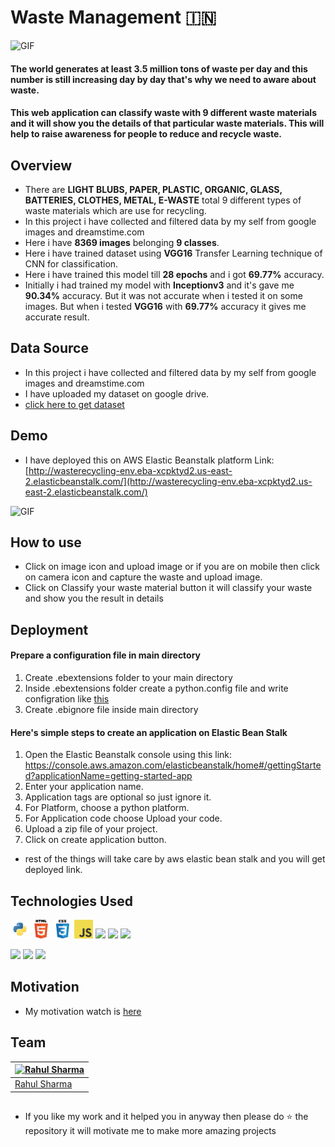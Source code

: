 # Waste Management :india:
![GIF](static/images/awareness_of_waste_recycling.png)

#### The world generates at least 3.5 million tons of waste per day and this number is still increasing day by day that's why we need to aware about waste.
#### This web application can classify waste with 9 different waste materials and it will show you the details of that particular waste materials. This will help to raise awareness for people to reduce and recycle waste.

## Overview
- There are **LIGHT BLUBS, PAPER, PLASTIC, ORGANIC, GLASS, BATTERIES, CLOTHES, METAL, E-WASTE** total 9 different types of waste materials which are use for recycling.
- In this project i have collected and filtered data by my self from google images and dreamstime.com
- Here i have **8369 images** belonging **9 classes**.
- Here i have trained dataset using **VGG16** Transfer Learning technique of CNN for classification.
- Here i have trained this model till **28 epochs** and i got **69.77%** accuracy.
- Initially i had trained my model with **Inceptionv3** and it's gave me **90.34%** accuracy. But it was not accurate when i tested it on some images. But when i tested **VGG16** with **69.77%** accuracy it gives me accurate result.

## Data Source
- In this project i have collected and filtered data by my self from google images and dreamstime.com
- I have uploaded my dataset on google drive. 
- [click here to get dataset](https://drive.google.com/drive/folders/1CTvT_gnTvwlcKwJ8yz4jUOs0JYTKrplA?usp=sharing)

## Demo
- I have deployed this on AWS Elastic Beanstalk platform
Link: [http://wasterecycling-env.eba-xcpktyd2.us-east-2.elasticbeanstalk.com/](http://wasterecycling-env.eba-xcpktyd2.us-east-2.elasticbeanstalk.com/)

![GIF](readme_resources/projectDemo.gif)

## How to use
- Click on image icon and upload image or if you are on mobile then click on camera icon and capture the waste and upload image.
- Click on Classify your waste material button it will classify your waste and show you the result in details

## Deployment
#### Prepare a configuration file in main directory
1. Create .ebextensions folder to your main directory
2. Inside .ebextensions folder create a python.config file and write configration like [this](https://github.com/jaysoftic/awareness-of-waste-recycling/blob/master/.ebextensions/python.config)
3. Create .ebignore file inside main directory

#### Here's simple steps to create an application on Elastic Bean Stalk
1. Open the Elastic Beanstalk console using this link: https://console.aws.amazon.com/elasticbeanstalk/home#/gettingStarted?applicationName=getting-started-app
2. Enter your application name.
3. Application tags are optional so just ignore it.
4. For Platform, choose a python platform.
5. For Application code choose Upload your code.
6. Upload a zip file of your project.
7. Click on create application button.

- rest of the things will take care by aws elastic bean stalk and you will get deployed link.

## Technologies Used
<code><img height="30" src="https://raw.githubusercontent.com/github/explore/80688e429a7d4ef2fca1e82350fe8e3517d3494d/topics/python/python.png"></code>
<code><img height="30" src="https://raw.githubusercontent.com/github/explore/80688e429a7d4ef2fca1e82350fe8e3517d3494d/topics/html/html.png"></code>
<code><img height="30" src="https://raw.githubusercontent.com/github/explore/80688e429a7d4ef2fca1e82350fe8e3517d3494d/topics/css/css.png"></code>
<code><img height="30" src="https://raw.githubusercontent.com/github/explore/80688e429a7d4ef2fca1e82350fe8e3517d3494d/topics/javascript/javascript.png"></code>
<code><img height="30" src="https://github.com/tomchen/stack-icons/raw/master/logos/bootstrap.svg"></code>
<code><img height="30" src="https://symbols.getvecta.com/stencil_80/56_flask.3a79b5a056.jpg"></code>
<code><img height="30" src="https://d1.awsstatic.com/icons/console_elasticbeanstalk_icon.0f7eb0140e1ef6c718d3f806beb7183d06756901.png"></code>

<code><img height="30" src="https://raw.githubusercontent.com/numpy/numpy/7e7f4adab814b223f7f917369a72757cd28b10cb/branding/icons/numpylogo.svg"></code>
<code><img height="30" src="https://matplotlib.org/_static/logo2.svg"></code>
<code><img height="30" src="https://upload.wikimedia.org/wikipedia/commons/1/11/TensorFlowLogo.svg"></code>

## Motivation
- My motivation watch is [here](https://www.youtube.com/watch?v=NhF4pXBNfq8)

## Team
[![Rahul Sharma](https://github.com/datasci-rahul/personal/blob/main/DSC_0383-01.jpeg)](https://in.linkedin.com/in/datasci-rahul) |
-|
[Rahul Sharma](https://www.linkedin.com/in/datasci-rahul/) |)

## 
- If you like my work and it helped you in anyway then please do ⭐ the repository it will motivate me to make more amazing projects
